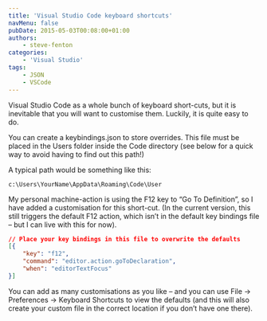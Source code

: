 ```yaml
---
title: 'Visual Studio Code keyboard shortcuts'
navMenu: false
pubDate: 2015-05-03T00:08:00+01:00
authors:
    - steve-fenton
categories:
    - 'Visual Studio'
tags:
    - JSON
    - VSCode
---
```


Visual Studio Code as a whole bunch of keyboard short-cuts, but it is inevitable that you will want to customise them. Luckily, it is quite easy to do.

You can create a keybindings.json to store overrides. This file must be placed in the Users folder inside the Code directory (see below for a quick way to avoid having to find out this path!)

A typical path would be something like this:

```
c:\Users\YourName\AppData\Roaming\Code\User
```

My personal machine-action is using the F12 key to “Go To Definition”, so I have added a customisation for this short-cut. (In the current version, this still triggers the default F12 action, which isn’t in the default key bindings file – but I can live with this for now).

```json
// Place your key bindings in this file to overwrite the defaults
[{
    "key": "f12",
    "command": "editor.action.goToDeclaration",
    "when": "editorTextFocus"
}]
```

You can add as many customisations as you like – and you can use File -> Preferences -> Keyboard Shortcuts to view the defaults (and this will also create your custom file in the correct location if you don’t have one there).